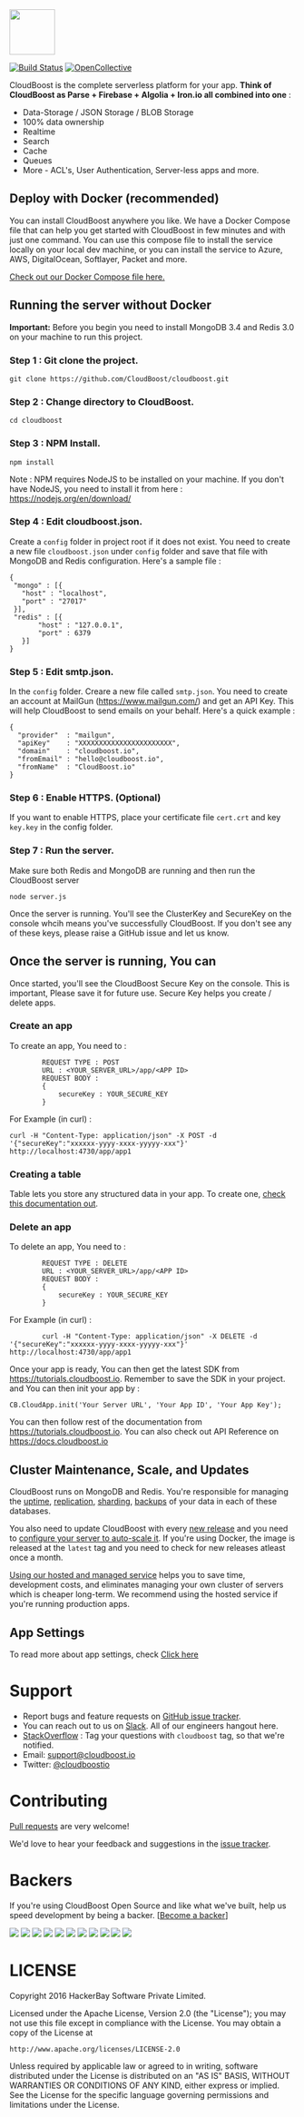 <img src="https://www.dropbox.com/s/gpdhpr3c63dquby/CLoudBoostLogo-Circle-250.png?dl=0&raw=1" height="80" />

[![Build Status](https://travis-ci.org/CloudBoost/cloudboost.svg?branch=master)](https://travis-ci.org/CloudBoost/cloudboost)
[![OpenCollective](https://opencollective.com/cloudboost/backers/badge.svg)](#backers) 

CloudBoost is the complete serverless platform for your app. **Think of CloudBoost as Parse + Firebase + Algolia + Iron.io all combined into one** :
 - Data-Storage / JSON Storage / BLOB Storage
 - 100% data ownership
 - Realtime
 - Search
 - Cache
 - Queues
 - More - ACL's, User Authentication, Server-less apps and more.



## Deploy with Docker (recommended)

You can install CloudBoost anywhere you like. We have a Docker Compose file that can help you get started with CloudBoost in few minutes and with just one command. You can use this compose file to install the service locally on your local dev machine, or you can install the service to Azure, AWS, DigitalOcean, Softlayer, Packet and more.

[Check out our Docker Compose file here.](https://github.com/CloudBoost/docker)

## Running the server without Docker

**Important:** Before you begin you need to install MongoDB 3.4 and Redis 3.0 on your machine to run this project. 

### Step 1 : Git clone the project.

`git clone https://github.com/CloudBoost/cloudboost.git`

### Step 2 : Change directory to CloudBoost.

`cd cloudboost`

### Step 3 : NPM Install.

`npm install`

Note : NPM requires NodeJS to be installed on your machine. If you don't have NodeJS, you need to install it from here : https://nodejs.org/en/download/

### Step 4 : Edit cloudboost.json.

Create a `config` folder in project root if it does not exist.  You need to create a new file `cloudboost.json` under `config` folder and save that file with MongoDB and Redis configuration. Here's a sample file :

```
{
 "mongo" : [{
   "host" : "localhost",
   "port" : "27017"
 }],
 "redis" : [{
       "host" : "127.0.0.1",
       "port" : 6379       
   }]
}
```

### Step 5 : Edit smtp.json.

In the `config` folder. Creare a new file called `smtp.json`. You need to create an account at MailGun (https://www.mailgun.com/) and get an API Key. This will help CloudBoost to send emails on your behalf. Here's a quick example :

```
{
  "provider"  : "mailgun",		
  "apiKey"    : "XXXXXXXXXXXXXXXXXXXXXXX",
  "domain"    : "cloudboost.io",
  "fromEmail" : "hello@cloudboost.io",
  "fromName"  : "CloudBoost.io"  
}
```

### Step 6 : Enable HTTPS. (Optional)

If you want to enable HTTPS, place your certificate file `cert.crt` and key `key.key` in the config folder.

### Step 7 : Run the server.

Make sure both Redis and MongoDB are running and then run the CloudBoost server  

`node server.js`

Once the server is running. You'll see the ClusterKey and SecureKey on the console whcih means you've successfully CloudBoost. If you don't see any of these keys, please raise a GitHub issue and let us know.


## Once the server is running, You can

Once started, you'll see the CloudBoost Secure Key on the console. This is important, Please save it for future use.
Secure Key helps you create / delete apps.

### Create an app

To create an app, You need to  :

```
        REQUEST TYPE : POST
        URL : <YOUR_SERVER_URL>/app/<APP ID>
        REQUEST BODY :
        {
            secureKey : YOUR_SECURE_KEY
        }
```

For Example (in curl)  :

```
curl -H "Content-Type: application/json" -X POST -d '{"secureKey":"xxxxxx-yyyy-xxxx-yyyyy-xxx"}' http://localhost:4730/app/app1

```

### Creating a table

Table lets you store any structured data in your app. To create one, [check this documentation out](https://tutorials.cloudboost.io/en/schema/cloudtables).

### Delete an app

To delete an app, You need to  :

```
        REQUEST TYPE : DELETE
        URL : <YOUR_SERVER_URL>/app/<APP ID>
        REQUEST BODY :
        {
            secureKey : YOUR_SECURE_KEY
        }
```

For Example (in curl) :

```
        curl -H "Content-Type: application/json" -X DELETE -d '{"secureKey":"xxxxxx-yyyy-xxxx-yyyyy-xxx"}' http://localhost:4730/app/app1

```

Once your app is ready, You can then get the latest SDK from  https://tutorials.cloudboost.io. Remember to save the SDK in your project. and You can then init your app by :

`CB.CloudApp.init('Your Server URL', 'Your App ID', 'Your App Key');`

You can then follow rest of the documentation from https://tutorials.cloudboost.io. You can also check out API Reference on https://docs.cloudboost.io

## Cluster Maintenance, Scale, and Updates

CloudBoost runs on MongoDB and Redis. You're responsible for managing the [uptime](https://en.wikipedia.org/wiki/Uptime), [replication](https://en.wikipedia.org/wiki/Replication_(computing)), [sharding](https://en.wikipedia.org/wiki/Shard_(database_architecture)), [backups](https://en.wikipedia.org/wiki/Backup) of your data in each of these databases. 

You also need to update CloudBoost with every [new release](https://github.com/cloudboost/cloudboost/releases) and you need to [configure your server to auto-scale it](https://www.brianchristner.io/how-to-scale-a-docker-container-with-docker-compose/). If you're using Docker, the image is released at the `latest` tag and you need to check for new releases atleast once a month. 

[Using our hosted and managed service](https://www.cloudboost.io) helps you to save time, development costs, and eliminates managing your own cluster of servers which is cheaper long-term. We recommend using the hosted service if you're running production apps. 

## App Settings
To read more about app settings, check [Click here](https://github.com/CloudBoost/cloudboost/tree/master/docs/app-settings)

# Support

- Report bugs and feature requests on [GitHub issue tracker](https://github.com/CloudBoost/cloudboost/issues). 
- You can reach out to us on [Slack](https://slack.cloudboost.io). All of our engineers hangout here. 
- [StackOverflow](stackoverflow.com/questions/tagged/cloudboost) : Tag your questions with `cloudboost` tag, so that we're notified.
- Email: [support@cloudboost.io](support@cloudboost.io)
- Twitter: [@cloudboostio](https://twitter.com/cloudboostio)

# Contributing

[Pull requests](https://help.github.com/articles/about-pull-requests/) are very welcome!

We'd love to hear your feedback and suggestions in the [issue tracker](https://github.com/CloudBoost/cloudboost/issues).

# Backers

If you're using CloudBoost Open Source and like what we've built, help us speed development by being a backer. [[Become a backer](https://opencollective.com/cloudboost#backer)]

<a href="https://opencollective.com/cloudboost/backer/0/website" target="_blank"><img src="https://opencollective.com/cloudboost/backer/0/avatar.svg"></a>
<a href="https://opencollective.com/cloudboost/backer/1/website" target="_blank"><img src="https://opencollective.com/cloudboost/backer/1/avatar.svg"></a>
<a href="https://opencollective.com/cloudboost/backer/2/website" target="_blank"><img src="https://opencollective.com/cloudboost/backer/2/avatar.svg"></a>
<a href="https://opencollective.com/cloudboost/backer/3/website" target="_blank"><img src="https://opencollective.com/cloudboost/backer/3/avatar.svg"></a>
<a href="https://opencollective.com/cloudboost/backer/4/website" target="_blank"><img src="https://opencollective.com/cloudboost/backer/4/avatar.svg"></a>
<a href="https://opencollective.com/cloudboost/backer/5/website" target="_blank"><img src="https://opencollective.com/cloudboost/backer/5/avatar.svg"></a>
<a href="https://opencollective.com/cloudboost/backer/6/website" target="_blank"><img src="https://opencollective.com/cloudboost/backer/6/avatar.svg"></a>
<a href="https://opencollective.com/cloudboost/backer/7/website" target="_blank"><img src="https://opencollective.com/cloudboost/backer/7/avatar.svg"></a>
<a href="https://opencollective.com/cloudboost/backer/8/website" target="_blank"><img src="https://opencollective.com/cloudboost/backer/8/avatar.svg"></a>
<a href="https://opencollective.com/cloudboost/backer/9/website" target="_blank"><img src="https://opencollective.com/cloudboost/backer/9/avatar.svg"></a>
<a href="https://opencollective.com/cloudboost/backer/10/website" target="_blank"><img src="https://opencollective.com/cloudboost/backer/10/avatar.svg"></a>


# LICENSE

Copyright 2016 HackerBay Software Private Limited. 

Licensed under the Apache License, Version 2.0 (the "License");
you may not use this file except in compliance with the License.
You may obtain a copy of the License at

    http://www.apache.org/licenses/LICENSE-2.0

Unless required by applicable law or agreed to in writing, software
distributed under the License is distributed on an "AS IS" BASIS,
WITHOUT WARRANTIES OR CONDITIONS OF ANY KIND, either express or implied.
See the License for the specific language governing permissions and
limitations under the License.
